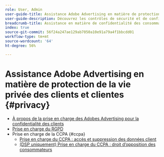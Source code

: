 ```yaml
---
role: User, Admin
user-guide-title: Assistance Adobe Advertising en matière de protection de la vie privée des clients et clientes
user-guide-description: Découvrez les contrôles de sécurité et de confidentialité qu’Adobe Advertising fournit pour aider les clients annonceurs à se conformer aux lois sur la confidentialité des consommateurs et consommatrices.
breadcrumb-title: Assistance en matière de confidentialité des consommateurs et consommatrices
index: true
source-git-commit: 56f24a247ae129ab7050a10e91a79a4f1bbcdd01
workflow-type: tm+mt
source-wordcount: '64'
ht-degree: 56%

---
```



# Assistance Adobe Advertising en matière de protection de la vie privée des clients et clientes {#privacy}

+ [À propos de la prise en charge des Adobes Advertising pour la confidentialité des clients](/help/privacy/home.md)
+ [Prise en charge du RGPD](/help/privacy/gdpr.md)
+ Prise en charge de la CCPA {#ccpa}
   + [Prise en charge du CCPA : accès et suppression des données client](/help/privacy/ccpa/ccpa-access-delete.md)
   + [(DSP uniquement) Prise en charge du CCPA : droit d’opposition des consommateurs](/help/privacy/ccpa/ccpa-opt-out-of-sale.md)

